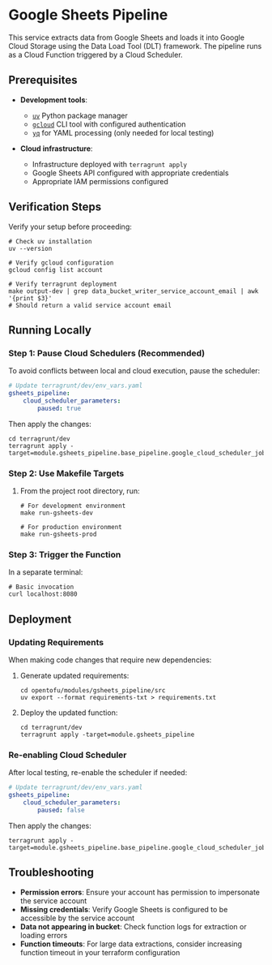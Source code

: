# Google Sheets Pipeline

This service extracts data from Google Sheets and loads it into Google Cloud Storage using the
Data Load Tool (DLT) framework. The pipeline runs as a Cloud Function triggered by a Cloud Scheduler.

## Prerequisites

- **Development tools**:
  - [`uv`](https://github.com/astral-sh/uv?tab=readme-ov-file#installation) Python package manager
  - [`gcloud`](https://cloud.google.com/sdk/docs/install) CLI tool with configured authentication
  - [`yq`](https://github.com/mikefarah/yq#install) for YAML processing (only needed for local testing)

- **Cloud infrastructure**:
  - Infrastructure deployed with `terragrunt apply`
  - Google Sheets API configured with appropriate credentials
  - Appropriate IAM permissions configured

## Verification Steps

Verify your setup before proceeding:

```shell
# Check uv installation
uv --version

# Verify gcloud configuration
gcloud config list account

# Verify terragrunt deployment
make output-dev | grep data_bucket_writer_service_account_email | awk '{print $3}'
# Should return a valid service account email
```

## Running Locally

### Step 1: Pause Cloud Schedulers (Recommended)

To avoid conflicts between local and cloud execution, pause the scheduler:

```yaml
# Update terragrunt/dev/env_vars.yaml
gsheets_pipeline:
    cloud_scheduler_parameters:
        paused: true
```

Then apply the changes:

```shell
cd terragrunt/dev
terragrunt apply -target=module.gsheets_pipeline.base_pipeline.google_cloud_scheduler_job.this
```

### Step 2: Use Makefile Targets

1. From the project root directory, run:

   ```shell
   # For development environment
   make run-gsheets-dev

   # For production environment
   make run-gsheets-prod
   ```

### Step 3: Trigger the Function

In a separate terminal:

```shell
# Basic invocation
curl localhost:8080
```

## Deployment

### Updating Requirements

When making code changes that require new dependencies:

1. Generate updated requirements:

   ```shell
   cd opentofu/modules/gsheets_pipeline/src
   uv export --format requirements-txt > requirements.txt
   ```

2. Deploy the updated function:

   ```shell
   cd terragrunt/dev
   terragrunt apply -target=module.gsheets_pipeline
   ```

### Re-enabling Cloud Scheduler

After local testing, re-enable the scheduler if needed:

```yaml
# Update terragrunt/dev/env_vars.yaml
gsheets_pipeline:
    cloud_scheduler_parameters:
        paused: false
```

Then apply the changes:

```shell
terragrunt apply -target=module.gsheets_pipeline.base_pipeline.google_cloud_scheduler_job.this
```

## Troubleshooting

- **Permission errors**: Ensure your account has permission to impersonate the service account
- **Missing credentials**: Verify Google Sheets is configured to be accessible by the service account
- **Data not appearing in bucket**: Check function logs for extraction or loading errors
- **Function timeouts**: For large data extractions, consider increasing function timeout in your terraform configuration
